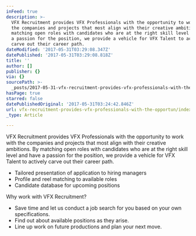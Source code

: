 ```yaml
---
inFeed: true
description: >-
  VFX Recruitment provides VFX Professionals with the opportunity to work with
  the companies and projects that most align with their creative ambitions. By
  matching open roles with candidates who are at the right skill level and have
  a passion for the position, we provide a vehicle for VFX Talent to actively
  carve out their career path.
dateModified: '2017-05-31T03:29:08.347Z'
datePublished: '2017-05-31T03:29:08.818Z'
title: ''
author: []
publisher: {}
via: {}
sourcePath: >-
  _posts/2017-05-31-vfx-recruitment-provides-vfx-professionals-with-the-opportun.md
hasPage: true
starred: false
datePublishedOriginal: '2017-05-31T03:24:42.846Z'
url: vfx-recruitment-provides-vfx-professionals-with-the-opportun/index.html
_type: Article

---
```

VFX Recruitment provides VFX Professionals with the opportunity to work with the companies and projects that most align with their creative ambitions. By matching open roles with candidates who are at the right skill level and have a passion for the position, we provide a vehicle for VFX Talent to actively carve out their career path.

* Tailored presentation of application to hiring managers
* Profile and reel matching to available roles
* Candidate database for upcoming positions

Why work with VFX Recruitment?

* Save time and let us conduct a job search for you based on your own specifications.
* Find out about available positions as they arise.
* Line up work on future productions and plan your next move.